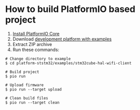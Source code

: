 How to build PlatformIO based project
=====================================

1. [Install PlatformIO Core](https://docs.platformio.org/page/core.html)
2. Download [development platform with examples](https://github.com/platformio/platform-ststm32/archive/develop.zip)
3. Extract ZIP archive
4. Run these commands:

```shell
# Change directory to example
$ cd platform-ststm32/examples/stm32cube-hal-wifi-client

# Build project
$ pio run

# Upload firmware
$ pio run --target upload

# Clean build files
$ pio run --target clean
```
